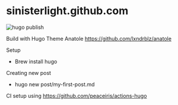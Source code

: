 # sinisterlight.github.com

![hugo publish](https://github.com/SinisterLight/sinisterlight.github.com/workflows/hugo%20publish/badge.svg)

Build with Hugo
Theme Anatole https://github.com/lxndrblz/anatole

Setup
* Brew install hugo

Creating new post
* hugo new post/my-first-post.md

CI setup using
https://github.com/peaceiris/actions-hugo
